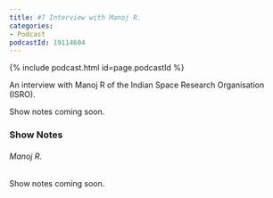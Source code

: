 ```yaml
---
title: #7 Interview with Manoj R.
categories:
- Podcast
podcastId: 19114604
---
```


{% include podcast.html id=page.podcastId %}

An interview with Manoj R of the Indian Space Research Organisation (ISRO).

Show notes coming soon.
<!-- more -->
### Show Notes

###### Manoj R.
Show notes coming soon.
